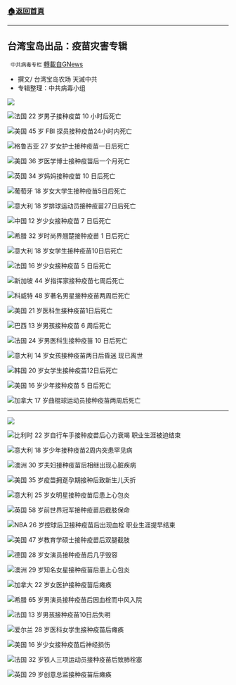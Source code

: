 ###  [:house:返回首頁](https://github.com/ourhimalayas/txt)
---


## 台湾宝岛出品：疫苗灾害专辑
` 中共病毒专栏` [轉載自GNews](https://gnews.org/zh-hans/1614423/)

- 撰文/ 台湾宝岛农场 天滅中共
- 专辑整理：中共病毒小组

![](https://assets.gnews.org/wp-content/uploads/2021/10/2222_1.jpeg)

[![](https://assets.gnews.org/wp-content/uploads/2021/10/47-1.jpg)](https://gnews.org/zh-hans/1612160/)法国 22 岁男子接种疫苗 10 小时后死亡

[![](https://assets.gnews.org/wp-content/uploads/2021/10/46.jpeg)](https://gnews.org/zh-hans/1613769/)美国 45 岁 FBI 探员接种疫苗24小时内死亡



[![](https://assets.gnews.org/wp-content/uploads/2021/10/44-1.jpeg)](https://gnews.org/zh-hans/1612091/)格鲁吉亚 27 岁女护士接种疫苗一日后死亡

[![](https://assets.gnews.org/wp-content/uploads/2021/10/1-124.jpeg)](https://gnews.org/zh-hans/1607440/)美国 36 岁医学博士接种疫苗后一个月死亡



[![](https://assets.gnews.org/wp-content/uploads/2021/10/40-1.jpeg)](https://gnews.org/zh-hans/1605901/)英国 34 岁妈妈接种疫苗 10 日后死亡

[![](https://assets.gnews.org/wp-content/uploads/2021/10/38-1.jpeg)](https://gnews.org/zh-hans/1603945/)葡萄牙 18 岁女大学生接种疫苗5日后死亡



[![](https://assets.gnews.org/wp-content/uploads/2021/10/37-1.jpeg)](https://gnews.org/zh-hans/1603893/)意大利 18 岁排球运动员接种疫苗27日后死亡

[![](https://assets.gnews.org/wp-content/uploads/2021/10/36-1.jpeg)](https://gnews.org/zh-hans/1601721/)中国 12 岁少女接种疫苗 7 日后死亡



[![](https://assets.gnews.org/wp-content/uploads/2021/10/35-1.jpeg)](https://gnews.org/zh-hans/1601320/)希腊 32 岁时尚界翘楚接种疫苗 1 日后死亡

[![](https://assets.gnews.org/wp-content/uploads/2021/10/32-2.jpeg)](https://gnews.org/zh-hans/1599033/)意大利 18 岁女学生接种疫苗10日后死亡



[![](https://assets.gnews.org/wp-content/uploads/2021/10/31-1.jpeg)](https://gnews.org/zh-hans/1598913/)法国 16 岁少女接种疫苗 5 日后死亡

[![](https://assets.gnews.org/wp-content/uploads/2021/10/30-1.jpeg)](https://gnews.org/zh-hans/1597702/)新加坡 44 岁指挥家接种疫苗七周后死亡



[![](https://assets.gnews.org/wp-content/uploads/2021/10/29-1.jpg)](https://gnews.org/zh-hans/1597333/)科威特 48 岁著名男星接种疫苗两周后死亡

[![](https://assets.gnews.org/wp-content/uploads/2021/10/28-1.jpeg)](https://gnews.org/zh-hans/1596153/)美国 21 岁医科生接种疫苗1日后死亡



[![](https://assets.gnews.org/wp-content/uploads/2021/10/27-2.jpeg)](https://gnews.org/zh-hans/1593122/)巴西 13 岁男孩接种疫苗 6 周后死亡

[![](https://assets.gnews.org/wp-content/uploads/2021/10/24-2.jpeg)](https://gnews.org/zh-hans/1589503/)法国 24 岁男医科生接种疫苗 10 日后死亡



[![](https://assets.gnews.org/wp-content/uploads/2021/10/21-3.jpeg)](https://gnews.org/zh-hans/1582909/)意大利 14 岁女孩接种疫苗两日后昏迷 现已离世

[![](https://assets.gnews.org/wp-content/uploads/2021/10/20-1.jpeg)](https://gnews.org/zh-hans/1582698/)韩国 20 岁女学生接种疫苗12日后死亡



[![](https://assets.gnews.org/wp-content/uploads/2021/10/19-2.jpeg)](https://gnews.org/zh-hans/1581220/)美国 16 岁少年接种疫苗 5 日后死亡

[![](https://assets.gnews.org/wp-content/uploads/2021/10/14-2.jpeg)](https://gnews.org/zh-hans/1578774/)加拿大 17 岁曲棍球运动员接种疫苗两周后死亡




* * *


![](https://assets.gnews.org/wp-content/uploads/2021/10/New-Looks-In-Autumn-Style123445_1.jpeg)

[![](https://assets.gnews.org/wp-content/uploads/2021/10/45-2.jpeg)](https://gnews.org/zh-hans/1612160/)比利时 22 岁自行车手接种疫苗后心力衰竭 职业生涯被迫结束

[![](https://assets.gnews.org/wp-content/uploads/2021/10/43-2.jpeg)](https://gnews.org/zh-hans/1610841/)意大利 18 岁少年接种疫苗2周内突患罕见病



[![](https://assets.gnews.org/wp-content/uploads/2021/10/41-1.jpeg)](https://gnews.org/zh-hans/1607321/)澳洲 30 岁夫妇接种疫苗后相继出现心脏疾病

[![](https://assets.gnews.org/wp-content/uploads/2021/10/39-1.jpeg)](https://gnews.org/zh-hans/1605744/)美国 35 岁疫苗拥趸孕期接种后致新生儿夭折



[![](https://assets.gnews.org/wp-content/uploads/2021/10/34-7.jpeg)](https://gnews.org/zh-hans/1601146/)意大利 25 岁女明星接种疫苗后患上心包炎

[![](https://assets.gnews.org/wp-content/uploads/2021/10/33-2.jpeg)](https://gnews.org/zh-hans/1599126/)英国 58 岁前世界冠军接种疫苗后截肢保命



[![](https://assets.gnews.org/wp-content/uploads/2021/10/26-2.jpeg)](https://gnews.org/zh-hans/1593082/)NBA 26 岁控球后卫接种疫苗后出现血栓 职业生涯提早结束

[![](https://assets.gnews.org/wp-content/uploads/2021/10/22-3.jpeg)](https://gnews.org/zh-hans/1589436/)美国 47 岁教育学硕士接种疫苗后双腿截肢



[![](https://assets.gnews.org/wp-content/uploads/2021/10/212_1.jpeg)](https://gnews.org/zh-hans/1585176/)德国 28 岁女演员接种疫苗后几乎毁容

[![](https://assets.gnews.org/wp-content/uploads/2021/10/212_0.jpeg)](https://gnews.org/zh-hans/1585160/)澳洲 29 岁知名女星接种疫苗后患上心包炎



[![](https://assets.gnews.org/wp-content/uploads/2021/10/18-2.jpeg)](https://gnews.org/zh-hans/1580961/)加拿大 22 岁女医护接种疫苗后瘫痪

[![](https://assets.gnews.org/wp-content/uploads/2021/10/17-1.jpeg)](https://gnews.org/zh-hans/1579390/)希腊 65 岁男演员接种疫苗后因血栓而中风入院



[![](https://assets.gnews.org/wp-content/uploads/2021/10/16.jpeg)](https://gnews.org/zh-hans/1578815/)法国 13 岁男孩接种疫苗10日后失明

[![](https://assets.gnews.org/wp-content/uploads/2021/10/11-3.jpg)](https://gnews.org/zh-hans/1574393/)爱尔兰 28 岁医科女学生接种疫苗后瘫痪



[![](https://assets.gnews.org/wp-content/uploads/2021/10/8-1.jpg)](https://gnews.org/zh-hans/1572298/)美国 16 岁少女接种疫苗后神经损伤

[![](https://assets.gnews.org/wp-content/uploads/2021/10/6.jpg)](https://gnews.org/zh-hans/1570258/)法国 32 岁铁人三项运动员接种疫苗后致肺栓塞



[![](https://assets.gnews.org/wp-content/uploads/2021/10/1-9.jpg)](https://gnews.org/zh-hans/1568652/)英国 29 岁创意总监接种疫苗后瘫痪
